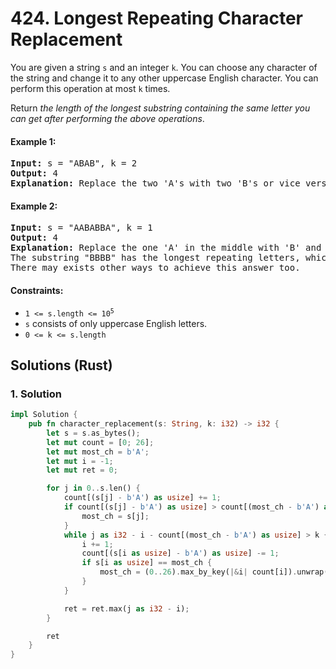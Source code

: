 # 424. Longest Repeating Character Replacement
You are given a string `s` and an integer `k`. You can choose any character of the string and change it to any other uppercase English character. You can perform this operation at most `k` times.

Return *the length of the longest substring containing the same letter you can get after performing the above operations*.

#### Example 1:
<pre>
<strong>Input:</strong> s = "ABAB", k = 2
<strong>Output:</strong> 4
<strong>Explanation:</strong> Replace the two 'A's with two 'B's or vice versa.
</pre>

#### Example 2:
<pre>
<strong>Input:</strong> s = "AABABBA", k = 1
<strong>Output:</strong> 4
<strong>Explanation:</strong> Replace the one 'A' in the middle with 'B' and form "AABBBBA".
The substring "BBBB" has the longest repeating letters, which is 4.
There may exists other ways to achieve this answer too.
</pre>

#### Constraints:
* <code>1 <= s.length <= 10<sup>5</sup></code>
* `s` consists of only uppercase English letters.
* `0 <= k <= s.length`

## Solutions (Rust)

### 1. Solution
```Rust
impl Solution {
    pub fn character_replacement(s: String, k: i32) -> i32 {
        let s = s.as_bytes();
        let mut count = [0; 26];
        let mut most_ch = b'A';
        let mut i = -1;
        let mut ret = 0;

        for j in 0..s.len() {
            count[(s[j] - b'A') as usize] += 1;
            if count[(s[j] - b'A') as usize] > count[(most_ch - b'A') as usize] {
                most_ch = s[j];
            }
            while j as i32 - i - count[(most_ch - b'A') as usize] > k {
                i += 1;
                count[(s[i as usize] - b'A') as usize] -= 1;
                if s[i as usize] == most_ch {
                    most_ch = (0..26).max_by_key(|&i| count[i]).unwrap() as u8 + b'A';
                }
            }

            ret = ret.max(j as i32 - i);
        }

        ret
    }
}
```
